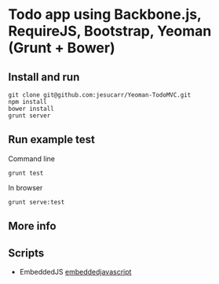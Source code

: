 # Todo app using Backbone.js, RequireJS, Bootstrap, Yeoman (Grunt + Bower) #

## Install and run ##

	git clone git@github.com:jesucarr/Yeoman-TodoMVC.git
	npm install
	bower install
	grunt server

## Run example test ##
Command line

    grunt test

In browser

    grunt serve:test

## More info ##

## Scripts ##
- EmbeddedJS [embeddedjavascript](https://code.google.com/p/embeddedjavascript/wiki/ViewHelpers)